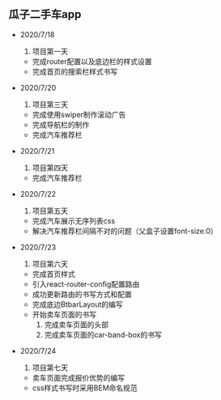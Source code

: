 ## 瓜子二手车app

- 2020/7/18
    1. 项目第一天  
    - 完成router配置以及底边栏的样式设置
    - 完成首页的搜索栏样式书写

- 2020/7/20
    1. 项目第三天
    - 完成使用swiper制作滚动广告
    - 完成导航栏的制作
    - 完成汽车推荐栏

- 2020/7/21
    1. 项目第四天
    - 完成汽车推荐栏

- 2020/7/22
    1. 项目第五天
    - 完成汽车展示无序列表css
    - 解决汽车推荐栏间隔不对的问题（父盒子设置font-size:0）

- 2020/7/23
    1. 项目第六天
    - 完成首页样式
    - 引入react-router-config配置路由
    - 成功更新路由的书写方式和配置
    - 完成底边BtbarLayout的编写
    - 开始卖车页面的书写
        1. 完成卖车页面的头部
        2. 完成卖车页面的car-band-box的书写

- 2020/7/24
    1. 项目第七天
    - 卖车页面完成报价优势的编写
    - css样式书写时采用BEM命名规范